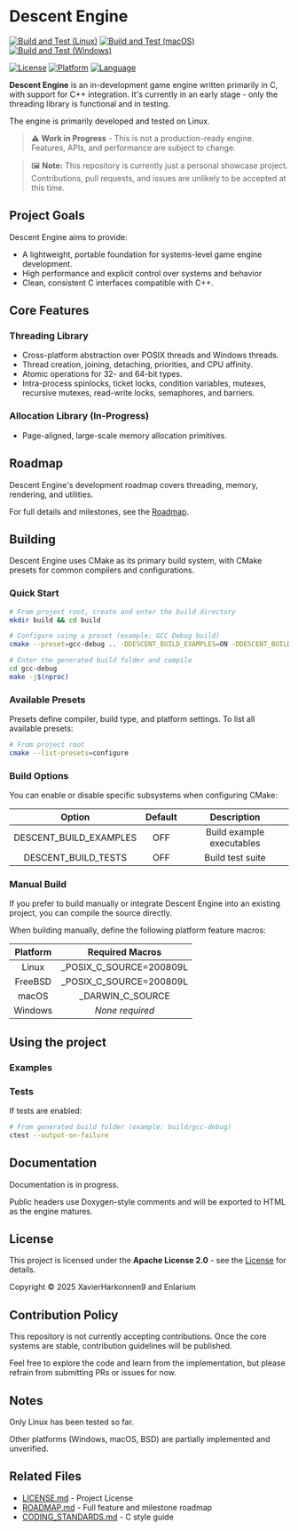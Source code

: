 # Descent Engine

[![Build and Test (Linux)](https://github.com/Enlarium/descent-engine/actions/workflows/build-linux.yml/badge.svg)](https://github.com/Enlarium/descent-engine/actions/workflows/build-linux.yml)
[![Build and Test (macOS)](https://github.com/Enlarium/descent-engine/actions/workflows/build-macos.yml/badge.svg)](https://github.com/Enlarium/descent-engine/actions/workflows/build-macos.yml)
[![Build and Test (Windows)](https://github.com/Enlarium/descent-engine/actions/workflows/build-windows.yml/badge.svg)](https://github.com/Enlarium/descent-engine/actions/workflows/build-windows.yml)

[![License](https://img.shields.io/badge/license-Apache--2.0-blue.svg)](./LICENSE)
[![Platform](https://img.shields.io/badge/platform-Linux%20%7C%20freeBSD%20%7C%20macOS%20%7C%20Windows-lightgrey.svg)]()
[![Language](https://img.shields.io/badge/language-C-green.svg)]()


**Descent Engine** is an in-development game engine written primarily in C, with support for C++ integration. It's currently in an early stage - only the threading library is functional and in testing.

The engine is primarily developed and tested on Linux.

> ⚠️ **Work in Progress** - This is not a production-ready engine. Features, APIs, and performance are subject to change.

> 🖼️ **Note:** This repository is currently just a personal showcase project. Contributions, pull requests, and issues are unlikely to be accepted at this time.

## Project Goals

Descent Engine aims to provide:
- A lightweight, portable foundation for systems-level game engine development.
- High performance and explicit control over systems and behavior
- Clean, consistent C interfaces compatible with C++.

## Core Features

### Threading Library

- Cross-platform abstraction over POSIX threads and Windows threads.
- Thread creation, joining, detaching, priorities, and CPU affinity.
- Atomic operations for 32- and 64-bit types.
- Intra-process spinlocks, ticket locks, condition variables, mutexes, recursive mutexes, read-write locks, semaphores, and barriers.

### Allocation Library (In-Progress)

- Page-aligned, large-scale memory allocation primitives.

## Roadmap

Descent Engine's development roadmap covers threading, memory, rendering, and utilities.

For full details and milestones, see the [Roadmap](./ROADMAP.md).

## Building

Descent Engine uses CMake as its primary build system, with CMake presets for common compilers and configurations.

### Quick Start

```sh
# From project root, create and enter the build directory
mkdir build && cd build

# Configure using a preset (example: GCC Debug build)
cmake --preset=gcc-debug .. -DDESCENT_BUILD_EXAMPLES=ON -DDESCENT_BUILD_TESTS=ON

# Enter the generated build folder and compile
cd gcc-debug
make -j$(nproc)
```

### Available Presets

Presets define compiler, build type, and platform settings. To list all available presets:

```sh
# From project root
cmake --list-presets=configure
```

### Build Options

You can enable or disable specific subsystems when configuring CMake:

|         Option         | Default |        Description        |
|:----------------------:|:-------:|:-------------------------:|
| DESCENT_BUILD_EXAMPLES |   OFF   | Build example executables |
|  DESCENT_BUILD_TESTS   |   OFF   |     Build test suite      |

### Manual Build

If you prefer to build manually or integrate Descent Engine into an existing project, you can compile the source directly.

When building manually, define the following platform feature macros:

| Platform |     Required Macros     |
|:--------:|:-----------------------:|
|  Linux   | _POSIX_C_SOURCE=200809L |
| FreeBSD  | _POSIX_C_SOURCE=200809L |
|  macOS   |    _DARWIN_C_SOURCE     |
| Windows  |     *None required*     |

## Using the project

### Examples

### Tests

If tests are enabled:

```sh
# From generated build folder (example: build/gcc-debug)
ctest --output-on-failure
```

## Documentation

Documentation is in progress.

Public headers use Doxygen-style comments and will be exported to HTML as the engine matures.

## License

This project is licensed under the **Apache License 2.0** - see the [License](./LICENSE) for details.

Copyright © 2025 XavierHarkonnen9 and Enlarium

## Contribution Policy

This repository is not currently accepting contributions. Once the core systems are stable, contribution guidelines will be published.

Feel free to explore the code and learn from the implementation, but please refrain from submitting PRs or issues for now.

## Notes

Only Linux has been tested so far.

Other platforms (Windows, macOS, BSD) are partially implemented and unverified.

## Related Files

- [LICENSE.md](./LICENSE.md) - Project License
- [ROADMAP.md](./ROADMAP.md) - Full feature and milestone roadmap
- [CODING_STANDARDS.md](./CODING_STANDARDS.md) - C style guide
<!-- - [docs/](./docs/) - Engine documentation (WIP) -->